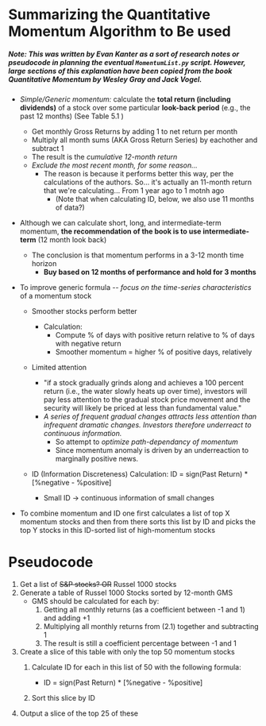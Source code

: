 # Summarizing the Quantitative Momentum Algorithm to Be used
##### Note: This was written by Evan Kanter as a sort of research notes or pseudocode in planning the eventual `MomentumList.py` script. However, large sections of this explanation have been copied from the book _Quantitative Momentum_ by Wesley Gray and Jack Vogel.
- *Simple/Generic momentum:* calculate the **total return (including dividends)** of a stock over some particular **look-back period** (e.g., the past 12 months) (See Table 5.1 )
  - Get monthly Gross Returns by adding 1 to net return per month
  - Multiply all month sums (AKA Gross Return Series) by eachother and subtract 1
  - The result is the *cumulative 12-month return*
  - *Exclude the most recent month, for some reason...*
    - The reason is because it performs better this way, per the calculations of the authors. So... it's actually an 11-month return that we're calculating... From 1 year ago to 1 motnh ago
      - (Note that when calculating ID, below, we also use 11 months of data?)
    
- Although we can calculate short, long, and intermediate-term momentum, **the recommendation of the book is to use intermediate-term** (12 month look back)
  - The conclusion is that momentum performs in a 3-12  month time horizon
    - **Buy based on 12 months of performance and hold for 3 months**
    

- To improve generic formula -- *focus on the time-series characteristics* of a momentum stock
  - Smoother stocks perform better
    - Calculation:
      - Compute % of days with positive return relative to % of days with negative return
      - Smoother momentum = higher % of positive days, relatively

  - Limited attention
    - "if a stock gradually grinds along and achieves a 100 percent return (i.e., the water slowly heats up over time), investors will pay less attention to the gradual stock price movement and the security will likely be priced at less than fundamental value."
    - *A series of frequent gradual changes attracts less attention than infrequent dramatic changes. Investors therefore underreact to continuous information.*
      - So attempt to *optimize path-dependancy of momentum*
      - Since momentum anomaly is driven by an underreaction to marginally positive news.

  - ID (Information Discreteness) Calculation: ID = sign(Past Return) * [%negative - %positive]
    - Small ID &rarr; continuous information of small changes

- To combine momentum and ID one first calculates a list of top X momentum stocks and then from there sorts this list by ID and picks the top Y stocks in this ID-sorted list of high-momentum stocks


# Pseudocode
1. Get a list of ~~S&P stocks? OR~~ Russel 1000 stocks
2. Generate a table of Russel 1000 Stocks sorted by 12-month GMS
   - GMS should be calculated for each by:
        1. Getting all monthly returns (as a coefficient between -1 and 1) and 
        adding +1
        2. Multiplying all monthly returns from (2.1) together and subtracting 1
        3. The result is still a coefficient percentage between -1 and 1
3. Create a slice of this table with only the top 50 momentum stocks
   1. Calculate ID for each in this list of 50 with the following formula: 
      - ID = sign(Past Return) * [%negative - %positive]

   2. Sort this slice by ID
4. Output a slice of the top 25 of these


